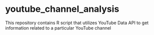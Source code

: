 # youtube_channel_analysis
This repository contains R script that utilizes YouTube Data API to get information related to a particular YouTube channel
